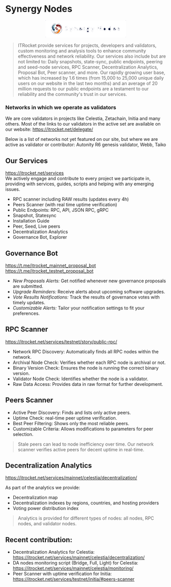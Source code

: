 # Synergy Nodes
<center><img src="https://raw.githubusercontent.com/SynergyNodes/SynergyNodes_Logo/main/Synergy_Nodes.png" style="width: 50%; fill: white;" /></center>

> ITRocket provide services for projects, developers and  validators, custom monitoring and analysis tools to enhance community effectiveness and network reliability. Our services also include but are not limited to: Daily snapshots, state-sync, public endpoints, peering and seed-node services, RPC Scanner, Decentralization Analytics, Proposal Bot, Peer scanner, and more.
Our rapidly growing user base, which has increased by 1.6 times (from 15,000 to 25,000 unique daily users on our website in the last two months) and an average of 20 million requests to our public endpoints are a testament to our reliability and the community's trust in our services.  

### Networks in which we operate as validators
We are core validators in projects like Celestia, Zetachain, Initia and many others. Most of the links to our validators in the active set are available on our website: https://itrocket.net/delegate/

Below is a list of networks not yet featured on our site, but where we are active as validator or contributor: Autonity R6 genesis validator, Webb, Taiko

## Our Services
https://itrocket.net/services</br>
We actively engage and contribute to every project we participate in, providing with services, guides, scripts and helping with any emerging issues.
- RPC scanner including RAW results (updates every 4h)
- Peers Scanner (with real time uptime verification)
- Public Endpoints: RPC, API, JSON RPC, gRPC
- Snapshot, Statesync
- Installation Guide
- Peer, Seed, Live peers
- Decentralization Analytics
- Governance Bot, Explorer

## Governance Bot  
  https://t.me/itrocket_mainnet_proposal_bot  
  https://t.me/itrocket_testnet_proposal_bot
  
- *New Proposals Alerts:* Get notified whenever new governance proposals are submitted.
- *Upgrade Reminders:* Receive alerts about upcoming software upgrades.
- *Vote Results Notifications:* Track the results of governance votes with timely updates.
- *Customizable Alerts:* Tailor your notification settings to fit your preferences.

## RPC Scanner
https://itrocket.net/services/testnet/story/public-rpc/</br>

- Network RPC Discovery: Automatically finds all RPC nodes within the network.
- Archival Node Check: Verifies whether each RPC node is archival or not.
- Binary Version Check: Ensures the node is running the correct binary version.
- Validator Node Check: Identifies whether the node is a validator.
- Raw Data Access: Provides data in raw format for further development.


## Peers Scanner

- Active Peer Discovery: Finds and lists only active peers.
- Uptime Check: real-time peer uptime verification.
- Best Peer Filtering: Shows only the most reliable peers.
- Customizable Criteria: Allows modifications to parameters for peer selection.

> Stale peers can lead to node inefficiency over time. Our network scanner verifies active peers for decent uptime in real-time.

## Decentralization Analytics
https://itrocket.net/services/mainnet/celestia/decentralization/</br>

As part of the analytics we provide:
- Decentralization map
- Decentralization indexes by regions, countries, and hosting providers
- Voting power distribution index

> Analytics is provided for different types of nodes: all nodes, RPC nodes, and validator nodes. 

## Recent contribution:
- Decentralization Analytics for Celestia: https://itrocket.net/services/mainnet/celestia/decentralization/
- DA nodes monitoring script (Bridge, Full, Light) for Celestia: https://itrocket.net/services/mainnet/celestia/monitoring/
- Peer Scanner with uptime verification for Initia: https://itrocket.net/services/testnet/initia/#peers-scanner
